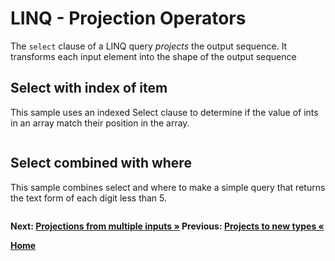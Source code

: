 # LINQ - Projection Operators

The `select` clause of a LINQ query *projects* the output sequence. It transforms each input element into the shape of the output sequence

## Select with index of item

This sample uses an indexed Select clause to determine if the value of ints in an array match their position in the array.

``` cs --region select-with-index --source-file ../src/Projections.cs --project ../src/Try101LinqSamples.csproj
```

## Select combined with where

This sample combines select and where to make a simple query that returns the text form of each digit less than 5.

``` cs --region select-with-where --source-file ../src/Projections.cs --project ../src/Try101LinqSamples.csproj
```

**Next: [Projections from multiple inputs  &raquo;](./projections-4.md) Previous: [Projects to new types &laquo;](./restrictions-2.md)**

**[Home](../README.md)**
